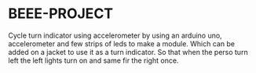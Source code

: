 # BEEE-PROJECT
Cycle turn indicator using accelerometer
by using an arduino uno, accelerometer and few strips of leds to make a module.
Which can be added on a jacket to use it as a turn indicator.
So that when the perso turn left the left lights turn on and same fir the right once.
